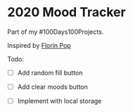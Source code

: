 # 2020 Mood Tracker

Part of my #100Days100Projects.

Inspired by [Florin Pop](https://www.florin-pop.com/blog/2019/09/100-days-100-projects/)

Todo:

- [ ] Add random fill button
- [ ] Add clear moods button
- [ ] Implement with local storage


